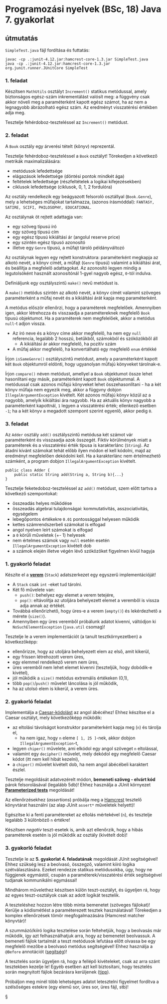 # Programozási nyelvek (BSc, 18) Java 7. gyakorlat



## útmutatás

`SimpleTest.java` fájl fordítása és futtatás:

```
javac -cp .:junit-4.12.jar:hamcrest-core-1.3.jar SimpleTest.java
java -cp .:junit-4.12.jar:hamcrest-core-1.3.jar org.junit.runner.JUnitCore SimpleTest
```

### 1. feladat

Készítsen `MathUtils` osztályt `Increment()` statikus metódussal, amely biztonságos
egész-szám inkrementálást valósít meg: a függvény csak akkor növeli meg a
paraméterként kapott egész számot, ha az nem a legnagyobb ábrázolható egész szám.
Az eredményt visszatérési értékben adja meg.

Tesztelje fehérdoboz-teszteléssel az `Increment()` metódust.

### 2. feladat

A `Book` osztály egy árverési tételt (könyv) reprezentál.

Tesztelje fehérdoboz-teszteléssel a `Book` osztályt! Törekedjen a következő
metrikák maximalizálására:

- metódusok lefedettsége 
- elágazások lefedettsége (döntési pontok mindkét ága)
- feltételek lefedettsége (részfeltételek a logikai kifejezésekben)
- ciklusok lefedettsége (ciklusok, 0, 1, 2 fordulóra) 

Az osztály rendelkezik egy beágyazott felsoroló osztállyal (`Book.Genre`),
mely a lehetséges műfajokat tartalmazza, (azonos írásmóddal):
`FANTASY, SATIRE, SCIFI, PHILOSOPHY, EDUCATIONAL`.

Az osztálynak öt rejtett adattagja van: 

- egy szöveg típusú író
- egy szöveg típusú cím
- egy egész típusú kikiáltási ár (angolul reserve price)
- egy szintén egész típusó azonosító
- illetve egy `Genre` típusú, a műfajt tároló példányváltozó

Az osztálynak legyen egy rejtett konstruktora: paraméterként megkapja az
alkotó nevét, a könyv címét, a műfajt (`Genre` típusú) valamint a
kikiáltási árat, és beállítja a megfelelő adattagokat. Az azonosító legyen
mindig a legutolsóként használt azonosítónál 1-gyel nagyob egész,
`0`-tól indulva.

Definiáljunk egy osztályszintű `make()` nevű metódust is. 

A `make()` metódus szintén az alkotó nevét, a könyv címét valamint szöveges
paraméterként a műfaj nevét és a kikiáltási árát kapja meg paraméterként.

A metódus először ellenőrzi, hogy a paraméterek megfelelőek. Amennyiben igen, akkor
létrehozza és visszaadja a paramétereknek megfelelő `Book` típusú objektumot.
Ha a paraméterek nem megfelelőek, akkor a metódus `null`-t adjon vissza.

- Az író neve és a könyv címe akkor megfelelő, ha nem egy `null` referencia,
  legalább 2 hosszú, betűkből, számokból és szóközökből áll
  - A kikiáltási ár akkor megfelelő, ha pozitív szám
- A műfaj akkor megfelelő, ha konvertálható egy megfelelő `enum` értékké

Írjon `isSameGenre()` osztályszintű metódust, amely a paraméterként kapott
két `Book` objektumról eldönti, hogy ugyanolyan műfajú könyveket tárolnak-e.

Írjon `compare()` néven metódust, amellyel a `Book` objektumot össze lehet
hasonlítani egy másik, paraméterként kapott `Book` objektummal. A metódussal
csak azonos műfajú könyveket lehet összehasonlítani - ha a két könyv műfaja
nem egyezik meg, akkor a függvny dobjon `IllegalArgumentException` kivételt.
Két azonos műfajú könyv közül az a nagyobb, amelyik kikiáltási ára nagyobb.
Ha az aktuális könyv nagyobb a paraméterként kapottnál, `1` legyen a visszatérési
érték; ellenkező esetben `-1`; ha a két könyv a megadott szempont szerint egyenlő,
akkor pedig `0`.

### 3. feladat

Az 	`Adder` osztály `add()` osztályszintű metódusa két számot vár paraméterként
és visszaadja azok összegét. Fiktív körülmények miatt a paraméterek és a visszatérési
érték típusa is karakterlánc (`String`). Az átadni kívánt számokat tehát előbb ilyen
módon el kell kódolni, majd az eredményt megfelelően dekódolni kell. Ha a karakterlánc
nem értelmezhető számként, a program dobjon `IllegalArgumentException` kivételt.

```{.java}
public class Adder {
    public static String add(String a, String b){...}
}
```

Tesztelje feketedoboz-teszteléssel az `add()` metódust, szem előtt tartva a következő
szempontokat:

- összeadás helyes működése
- összeadás algebrai tulajdonságai: kommutativitás, asszociativitás, egységelem
- lebegőpontos értékekre `0.01` pontossággal helyesen működik
- kettes számrendszerbeli számokat is elfogad
- angol nyelven leírt számokat is elfogad
- a `0` körüli műveletek (+- 1) helyesek
- nem értelmes számok vagy `null` esetén esetén `IllegalArgumentException` kivételt dob
- a számok elején illetve végén lévő szóközöket figyelmen kívül hagyja


### 1. gyakorló feladat

Készíte el a [**verem**](https://hu.wikipedia.org/wiki/Verem_(adatszerkezet)) (`Stack`) adatszerkezet egy egyszerű implementációját!

- A `Stack` csak `int` -eket tud tárolni.
- Két fő művelete van:
  - `push()`: behelyez egy elemet a verem tetejére,
  - `pop()`: eltávolítja az utoljára behelyezett elemet a veremből is vissza adja annak az értékét.
- Továbbá ellenőrizhető, hogy üres-e a verem (`empty()`) és lekérdezhető a mérete (`size()`).
- Amennyiben egy üres veremből próbálunk adatot kivenni, váltódjon ki `NoSuchElementException` (`java.util` csomag)!

Tesztelje le a verem implementációt (a tanult tesztkörnyezetben) a következőképp:

- ellenőrizze, hogy az utoljára behelyezett elem az első, amit kikerül,
- egy frissen létrehozott verem üres,
- egy elemmel rendelkező verem nem üres,
- üres veremből nem lehet elemet kivenni (teszteljük, hogy dobódik-e kivétel),
- jól működik a `size()` metódus extremális értékeken (0,1),
- több `pop()`/`push()` művelet láncolása is jól működik,
- ha az utolsó elem is kikerül, a verem üres.

### 2. gyakorló feladat

Implementálja a [Caesar-kódolást](https://hu.wikipedia.org/wiki/Caesar-rejtjel) az angol ábécéhez! Ehhez készítse el a  Caesar osztályt, mely következőképp működik:

- az eltolási távolságot konstruktor paraméterként kapja meg (`n`) és tárolja el,
  -  ha nem igaz, hogy `n` eleme `[ 1, 25 ]`-nek, akkor dobjon `IllegalArgumentException`-t,
- legyen `chiper()` művelete, ami elkódol egy angol szöveget `n` eltolással,
- valamint egy `decipher()` művelet, mely dekódol egy megfelelő Caesar kódot (itt nem kell hibát kezelni),
- a `chiper()` művelet kivételt dob, ha nem angol ábécébeli karaktert észlel.

Tesztelje megoldását adatvezérelt módon, **bemeneti szöveg - elvárt kód** párok felsorolásával (legalább 5db)!
Ehhez használja a JUnit környezet [**Parameterized tests**](https://github.com/junit-team/junit4/wiki/Parameterized-tests) megoldását!

Az ellenőrzésekhez (*assertions*) próbálja meg a [Hamcrest](http://hamcrest.org/JavaHamcrest/tutorial) tesztelő könyvtárat használni (az alap JUnit `assert*` műveletek helyett)!

Egészítse ki a fenti paramétereket az eltolás mértekével (`n`), és tesztelje legalább 3 különböző `n` értékre!

Készítsen *negatív* teszt-esetek is, amik azt ellenőrzik, hogy a hibás paraméterek esetén is jól működik az osztály (kivételt dob)!

### 3. gyakorló feladat

Tesztelje le az **5. gyakorlat 4. feladatának** megoldását JUnit segítségével! Ehhez szükség lesz a beolvasó, összegző, valamint kiíró logika szétválasztására. Ezeket rendezze statikus metódusokba, úgy, hogy ne függjenek egymástól, csupán a paraméterek/visszatérési érték segítségével tudjanak kommunikálni egymással!

Mindhárom művelethez készítsen külön teszt-osztályt, és ügyeljen rá, hogy az egyes teszt-osztályok csak az adott logikát tesztelik.

A teszteléshez hozzon létre több minta bemenetet (szöveges fájlokat)!
Kerülje a kódismétlést a paraméterezett tesztek használatával! Törekedjen a komplex ellenőrzések tömör megfogalmazására (Hamcrest matcher könyvtár)!

A szummázó/kiíró logika tesztelése során feltehetjük, hogy a beolvasás már működik, így azt felhasználhatjuk arra, hogy az bemenetet beolvassuk.
A bemeneti fájlok tartalmát a teszt metódusok lefutása előtt olvassa be egy megfelelő mezőbe a beolvasó metódus segítségével! Ehhez használja a `@Before` annotációt ([segítség](https://www.baeldung.com/junit-before-beforeclass-beforeeach-beforeall))!

A tesztelés során ügyeljen rá, hogy a fellépő kivételeket, csak az arra szánt tesztekben kezelje le! Egyéb esetben azt kell biztosítani, hogy tesztelés során megnyitott fájlok bezárásra kerüljenek ([tipp](https://www.baeldung.com/java-wrapping-vs-rethrowing-exceptions)).

Próbáljon meg minél több lehetséges adatot letesztelni figyelmet fordítva a szélsőséges estekre (egy elemű sor, üres sor, üres fájl, stb)!

§	